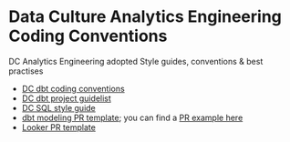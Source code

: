 # Data Culture Analytics Engineering Coding Conventions

DC Analytics Engineering adopted Style guides, conventions &amp; best practises

  - [DC dbt coding conventions](dc-dbt_style.md)
  - [DC dbt project guidelist](https://github.com/datacult/dbt-project-guidelist)
  - [DC SQL style guide](dc-sql_style.md)
  - [dbt modeling PR template](dc-dbt_pr_template_style.md); you can find a [PR example here](https://github.com/datacult/AE-coding-conventions/pull/6)
  - [Looker PR template](dc-looker_pr_template_style.md)

